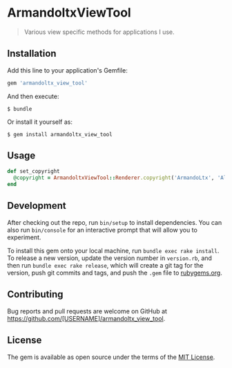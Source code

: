 # ArmandoltxViewTool

> Various view specific methods for applications I use.

## Installation

Add this line to your application's Gemfile:

```ruby
gem 'armandoltx_view_tool'
```

And then execute:

    $ bundle

Or install it yourself as:

    $ gem install armandoltx_view_tool

## Usage

```ruby
def set_copyright
  @copyright = ArmandoltxViewTool::Renderer.copyright('ArmandoLtx', 'All Rights Reserved')
end
```
## Development

After checking out the repo, run `bin/setup` to install dependencies. You can also run `bin/console` for an interactive prompt that will allow you to experiment.

To install this gem onto your local machine, run `bundle exec rake install`. To release a new version, update the version number in `version.rb`, and then run `bundle exec rake release`, which will create a git tag for the version, push git commits and tags, and push the `.gem` file to [rubygems.org](https://rubygems.org).

## Contributing

Bug reports and pull requests are welcome on GitHub at https://github.com/[USERNAME]/armandoltx_view_tool.

## License

The gem is available as open source under the terms of the [MIT License](http://opensource.org/licenses/MIT).
